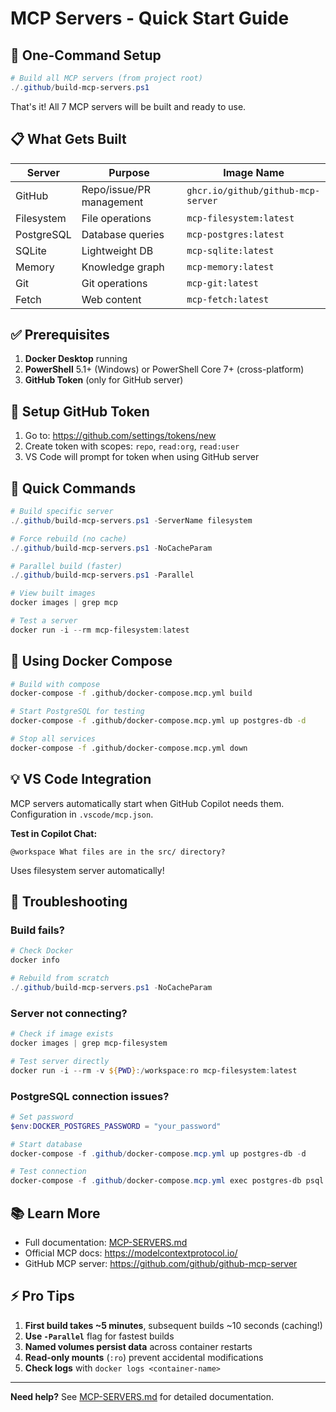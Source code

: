 # MCP Servers - Quick Start Guide

## 🚀 One-Command Setup

```powershell
# Build all MCP servers (from project root)
./.github/build-mcp-servers.ps1
```

That's it! All 7 MCP servers will be built and ready to use.

## 📋 What Gets Built

| Server | Purpose | Image Name |
|--------|---------|------------|
| GitHub | Repo/issue/PR management | `ghcr.io/github/github-mcp-server` |
| Filesystem | File operations | `mcp-filesystem:latest` |
| PostgreSQL | Database queries | `mcp-postgres:latest` |
| SQLite | Lightweight DB | `mcp-sqlite:latest` |
| Memory | Knowledge graph | `mcp-memory:latest` |
| Git | Git operations | `mcp-git:latest` |
| Fetch | Web content | `mcp-fetch:latest` |

## ✅ Prerequisites

1. **Docker Desktop** running
2. **PowerShell** 5.1+ (Windows) or PowerShell Core 7+ (cross-platform)
3. **GitHub Token** (only for GitHub server)

## 🔑 Setup GitHub Token

1. Go to: https://github.com/settings/tokens/new
2. Create token with scopes: `repo`, `read:org`, `read:user`
3. VS Code will prompt for token when using GitHub server

## 🎯 Quick Commands

```powershell
# Build specific server
./.github/build-mcp-servers.ps1 -ServerName filesystem

# Force rebuild (no cache)
./.github/build-mcp-servers.ps1 -NoCacheParam

# Parallel build (faster)
./.github/build-mcp-servers.ps1 -Parallel

# View built images
docker images | grep mcp

# Test a server
docker run -i --rm mcp-filesystem:latest
```

## 🐳 Using Docker Compose

```bash
# Build with compose
docker-compose -f .github/docker-compose.mcp.yml build

# Start PostgreSQL for testing
docker-compose -f .github/docker-compose.mcp.yml up postgres-db -d

# Stop all services
docker-compose -f .github/docker-compose.mcp.yml down
```

## 💡 VS Code Integration

MCP servers automatically start when GitHub Copilot needs them. Configuration in `.vscode/mcp.json`.

**Test in Copilot Chat:**
```
@workspace What files are in the src/ directory?
```
Uses filesystem server automatically!

## 🔧 Troubleshooting

### Build fails?
```powershell
# Check Docker
docker info

# Rebuild from scratch
./.github/build-mcp-servers.ps1 -NoCacheParam
```

### Server not connecting?
```powershell
# Check if image exists
docker images | grep mcp-filesystem

# Test server directly
docker run -i --rm -v ${PWD}:/workspace:ro mcp-filesystem:latest
```

### PostgreSQL connection issues?
```powershell
# Set password
$env:DOCKER_POSTGRES_PASSWORD = "your_password"

# Start database
docker-compose -f .github/docker-compose.mcp.yml up postgres-db -d

# Test connection
docker-compose -f .github/docker-compose.mcp.yml exec postgres-db psql -U postgres
```

## 📚 Learn More

- Full documentation: [MCP-SERVERS.md](./MCP-SERVERS.md)
- Official MCP docs: https://modelcontextprotocol.io/
- GitHub MCP server: https://github.com/github/github-mcp-server

## ⚡ Pro Tips

1. **First build takes ~5 minutes**, subsequent builds ~10 seconds (caching!)
2. **Use `-Parallel`** flag for fastest builds
3. **Named volumes persist data** across container restarts
4. **Read-only mounts** (`:ro`) prevent accidental modifications
5. **Check logs** with `docker logs <container-name>`

---

**Need help?** See [MCP-SERVERS.md](./MCP-SERVERS.md) for detailed documentation.
